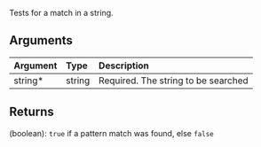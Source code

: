 Tests for a match in a string.

## Arguments
| Argument       | Type         | Description  |
| :------------- | :----------- | :----------- |
|  string*       | string       | Required. The string to be searched |



## Returns
(boolean): `true` if a pattern match was found, else `false`
